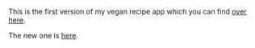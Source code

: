 This is the first version of my vegan recipe app which you can find [over here](https://tofutofutofuold.netlify.app).

The new one is [here](https://tofutofutofu.netlify.app).
